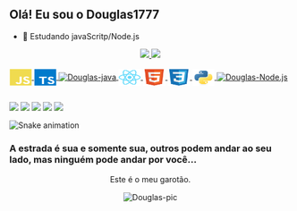 ## Olá! Eu sou o Douglas1777


- 🌱 Estudando javaScritp/Node.js


<div align="center">
  <a href="https://github.com/douglas1777">
  <img height="170em" src="https://github-readme-stats.vercel.app/api?username=douglas1777&show_icons=true&theme=dark&include_all_commits=true&count_private=true"/>
  <img height="170em" src="https://github-readme-stats.vercel.app/api/top-langs/?username=douglas1777&layout=compact&langs_count=7&theme=dark"/>
 
</div>

<div style="display: inline_block"><br>
  <img align="center" alt="Douglas-Js" height="30" width="40" src="https://raw.githubusercontent.com/devicons/devicon/master/icons/javascript/javascript-plain.svg">  
  <img align="center" alt="Douglas-Ts" height="30" width="40" src="https://raw.githubusercontent.com/devicons/devicon/master/icons/typescript/typescript-plain.svg">
  <img align="center" alt="Douglas-java" height="30" width="30" src="https://cdn-icons-png.flaticon.com/512/143/143687.png">
  <img align="center" alt="Douglas-React" height="30" width="40" src="https://raw.githubusercontent.com/devicons/devicon/master/icons/react/react-original.svg">
  <img align="center" alt="RDouglas-HTML" height="30" width="40" src="https://raw.githubusercontent.com/devicons/devicon/master/icons/html5/html5-original.svg">
  <img align="center" alt="Douglas-CSS" height="30" width="40" src="https://raw.githubusercontent.com/devicons/devicon/master/icons/css3/css3-original.svg">
  <img align="center" alt="Douglas-Python" height="30" width="40" src="https://raw.githubusercontent.com/devicons/devicon/master/icons/python/python-original.svg">  
  <img align="center" alt="Douglas-Node.js" height="30" width="30" src="https://cdn-icons-png.flaticon.com/512/919/919825.png">  
  
  
  

##
  
  <div> 
  <a href="https://www.instagram.com/douglascosta_foto/" target="_blank"><img src="https://img.shields.io/badge/-Instagram-%23E4405F?style=for-the-badge&logo=instagram&logoColor=white" target="_blank"></a>
 	<a href="https://www.facebook.com/douglas.santanacosta/" target="_blank"><img src="https://img.shields.io/badge/Facebook-1877F2?style=for-the-badge&logo=facebook&logoColor=white" target="_blank"></a>
  <a href = "mailto:douglas.santana1777@gmail.com"><img src="https://img.shields.io/badge/-Gmail-%23333?style=for-the-badge&logo=gmail&logoColor=white" target="_blank"></a>
  <a href="https://www.linkedin.com/in/douglas-costa-274a4017a/" target="_blank"><img src="https://img.shields.io/badge/-LinkedIn-%230077B5?style=for-the-badge&logo=linkedin&logoColor=white" target="_blank"></a> 
  <a href="https://www.facebook.com/douglas.santanacosta/" target="_blank"><img src="	https://img.shields.io/badge/Facebook-1877F2?style=for-the-badge&logo=facebook&logoColor=white" target="_blank"></a> 
  
  ![Snake animation](https://github.com/douglas1777/douglas1777/blob/output/github-contribution-grid-snake.svg)
  
   
   <h3>A estrada é sua e somente sua, outros podem andar ao seu lado, mas ninguém pode andar por você...</h3>
  </div>
  <div align="center"> 
<p>Este é o meu garotão.</p>
<img align="center" alt="Douglas-pic" height="200" " src="https://lh3.googleusercontent.com/JyzC0fAABPsbvnUezRLnQWS4FbhXg3AYZSnjgisXOQb7BLQTxhS0NAPIL7cHu1XZ6IqnBtjvXqJCtLDf4q6l0eG3voinXm1IIttVq0OEDwlUW0AkCVBCRTKXVtvOmdLh36Y1BougyOEorYvmblBQlGo7waNiLPiK6MLmiZ1dz0CnooMdMVg5cDXia8Y6mfpdoheTkwEtCTdexBTyz5Y7rdPrqrhlwgOGGnrFB-tUu58syOmm8pbf63FziiAFSX2oK3tB17CXizEUZimfAu-tDQro0dKy2564K8xuEAF8PNjINF78O5YvCpuXTCS670mLQJSwAs25Jrrs3hoa7hm7yKHT229bZv2YuYQcoeIqPvijvRDvKcDIzrLsfxD0bnVGaMvtF3Y-Fgf3BIkbC8xzCnr72F1CdB5AkMra0ZSqndwg8-t72C1rKg8BCufmjqjstejhkKddOmBdaR-Xrr8dtoFWlJHxeGXYD7xNUpxXfJvXElMiwnOOCACzhvGl7ShZyaNtSory7oymEyzkC4qIxoJW265qEs9Xr2vIzsKfP5lE32LSQtUZKc6F7Byw7jLylTKqBG2MsUBvn_-Bw_ZSwa6CPJDhnwz3XF1vzrUB00DkCF0v159wmt27r5Yt4Hkh6iuwN1rGl-YQvHInUJKfCgmNHsQUsh9Q4rRRIIk6uTxRXeaBUQjg2l7jgkEY1sZskwmXuKUq5_8sqhN99gSX6BOvkpsKGgcgeIPcqWNYAgH5Kkylwz19C8MjxrwxLGt4wjdvUERlumU3PeHL6YgOTvcmYnnrX76yyQ=w640-h360-no?authuser=0">
</div>
